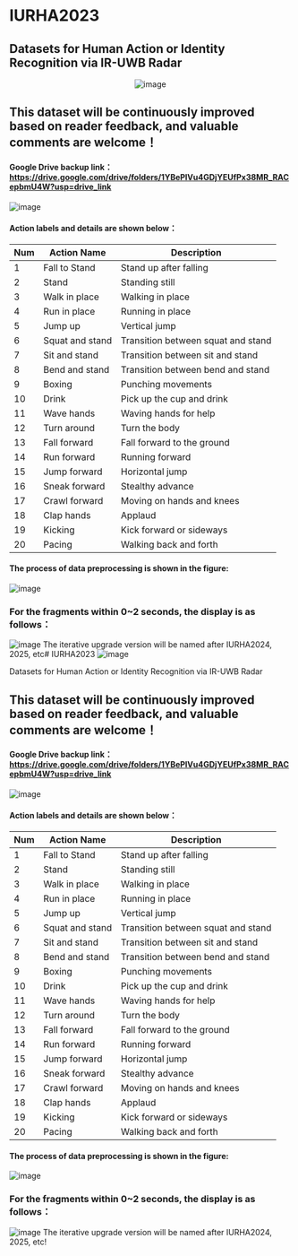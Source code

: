 # IURHA2023 
## Datasets for Human Action or Identity Recognition via IR-UWB Radar

<div align="center">

![image](https://github.com/njursi/IURHA2023/assets/126329742/b8a4a53c-eb34-4e09-a38f-4d01ef5e8d47)

</div>

## This dataset will be continuously improved based on reader feedback, and valuable comments are welcome！
#### Google Drive backup link：https://drive.google.com/drive/folders/1YBePlVu4GDjYEUfPx38MR_RACepbmU4W?usp=drive_link
![image](https://user-images.githubusercontent.com/126329742/231448369-f7edb072-d51b-44fd-828e-737bb0c0d1df.png)


#### Action labels and details are shown below：


| Num | Action Name        | Description                         |
|-----|--------------------|-------------------------------------|
| 1   | Fall to Stand      | Stand up after falling              |
| 2   | Stand              | Standing still                      |
| 3   | Walk in place      | Walking in place                    |
| 4   | Run in place       | Running in place                    |
| 5   | Jump up            | Vertical jump                       |
| 6   | Squat and stand    | Transition between squat and stand  |
| 7   | Sit and stand      | Transition between sit and stand    |
| 8   | Bend and stand     | Transition between bend and stand   |
| 9   | Boxing             | Punching movements                  |
| 10  | Drink              | Pick up the cup and drink           |
| 11  | Wave hands         | Waving hands for help               |
| 12  | Turn around        | Turn the body                       |
| 13  | Fall forward       | Fall forward to the ground          |
| 14  | Run forward        | Running forward                     |
| 15  | Jump forward       | Horizontal jump                     |
| 16  | Sneak forward      | Stealthy advance                    |
| 17  | Crawl forward      | Moving on hands and knees           |
| 18  | Clap hands         | Applaud                             |
| 19  | Kicking            | Kick forward or sideways            |
| 20  | Pacing             | Walking back and forth              |


#### The process of data preprocessing is shown in the figure:
![image](https://github.com/njursi/IURHA2023/assets/126329742/fd4bf0af-84d6-4202-b6b0-572aa6fef761)
### For the fragments within 0~2 seconds, the display is as follows：
![image](https:github.com/njursi/IURHA2023/assets/126329742/fe6536a4-902d-43ab-a32a-5d46bcb569c4)
The iterative upgrade version will be named after IURHA2024, 2025, etc# IURHA2023 
![image](https://github.com/njursi/IURHA2023/assets/126329742/e6e3a3b7-2d6f-46c2-ab51-0b1bf242deb0)


Datasets for Human Action or Identity Recognition via IR-UWB Radar
## This dataset will be continuously improved based on reader feedback, and valuable comments are welcome！
#### Google Drive backup link：https://drive.google.com/drive/folders/1YBePlVu4GDjYEUfPx38MR_RACepbmU4W?usp=drive_link
![image](https://user-images.githubusercontent.com/126329742/231448369-f7edb072-d51b-44fd-828e-737bb0c0d1df.png)


#### Action labels and details are shown below：


| Num | Action Name        | Description                         |
|-----|--------------------|-------------------------------------|
| 1   | Fall to Stand      | Stand up after falling              |
| 2   | Stand              | Standing still                      |
| 3   | Walk in place      | Walking in place                    |
| 4   | Run in place       | Running in place                    |
| 5   | Jump up            | Vertical jump                       |
| 6   | Squat and stand    | Transition between squat and stand  |
| 7   | Sit and stand      | Transition between sit and stand    |
| 8   | Bend and stand     | Transition between bend and stand   |
| 9   | Boxing             | Punching movements                  |
| 10  | Drink              | Pick up the cup and drink           |
| 11  | Wave hands         | Waving hands for help               |
| 12  | Turn around        | Turn the body                       |
| 13  | Fall forward       | Fall forward to the ground          |
| 14  | Run forward        | Running forward                     |
| 15  | Jump forward       | Horizontal jump                     |
| 16  | Sneak forward      | Stealthy advance                    |
| 17  | Crawl forward      | Moving on hands and knees           |
| 18  | Clap hands         | Applaud                             |
| 19  | Kicking            | Kick forward or sideways            |
| 20  | Pacing             | Walking back and forth              |


#### The process of data preprocessing is shown in the figure:
![image](https://github.com/njursi/IURHA2023/assets/126329742/fd4bf0af-84d6-4202-b6b0-572aa6fef761)
### For the fragments within 0~2 seconds, the display is as follows：
![image](https:github.com/njursi/IURHA2023/assets/126329742/fe6536a4-902d-43ab-a32a-5d46bcb569c4)
The iterative upgrade version will be named after IURHA2024, 2025, etc!
